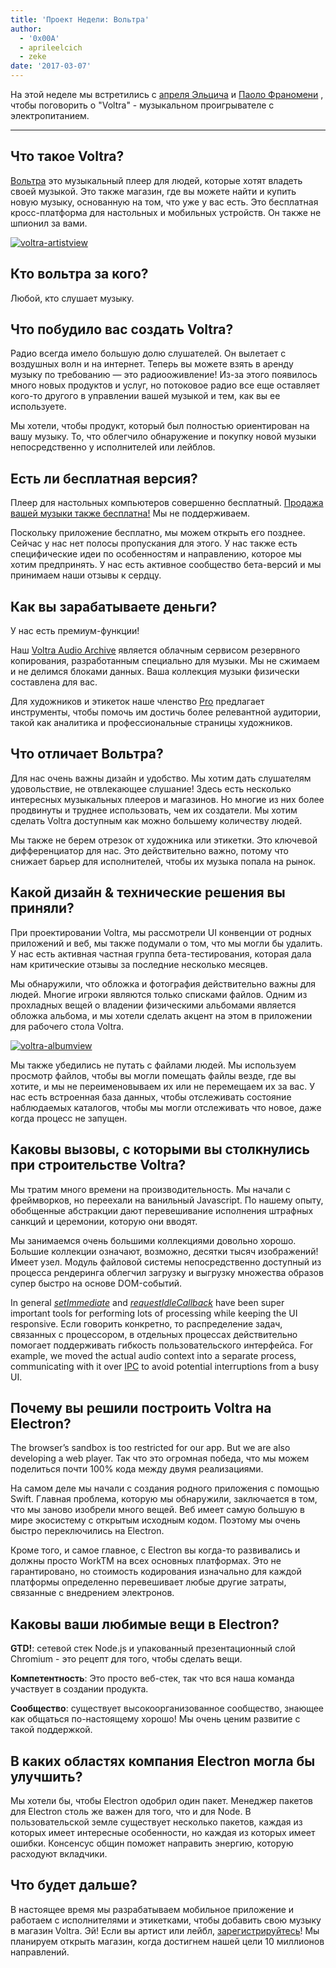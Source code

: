 ```yaml
---
title: 'Проект Недели: Вольтра'
author:
  - '0x00A'
  - aprileelcich
  - zeke
date: '2017-03-07'
---
```


На этой неделе мы встретились с [апреля Эльцича](https://twitter.com/aprileelcich) и [Паоло Франомени](https://twitter.com/0x00A) , чтобы поговорить о "Voltra" - музыкальном проигрывателе с электропитанием.

---

## Что такое Voltra?

[Вольтра](https://voltra.co/) это музыкальный плеер для людей, которые хотят владеть своей музыкой. Это также магазин, где вы можете найти и купить новую музыку, основанную на том, что уже у вас есть. Это бесплатная кросс-платформа для настольных и мобильных устройств. Он также не шпионил за вами.

[![voltra-artistview](https://cloud.githubusercontent.com/assets/2289/23670061/4db0323c-031b-11e7-81fd-128e714e911c.jpg)](https://voltra.co/)

## Кто вольтра за кого?

Любой, кто слушает музыку.

## Что побудило вас создать Voltra?

Радио всегда имело большую долю слушателей. Он вылетает с воздушных волн и на интернет. Теперь вы можете взять в аренду музыку по требованию — это радиооживление! Из-за этого появилось много новых продуктов и услуг, но потоковое радио все еще оставляет кого-то другого в управлении вашей музыкой и тем, как вы ее используете.

Мы хотели, чтобы продукт, который был полностью ориентирован на вашу музыку. То, что облегчило обнаружение и покупку новой музыки непосредственно у исполнителей или лейблов.

## Есть ли бесплатная версия?

Плеер для настольных компьютеров совершенно бесплатный. [Продажа вашей музыки также бесплатна!](https://voltra.co/artists) Мы не поддерживаем.

Поскольку приложение бесплатно, мы можем открыть его позднее. Сейчас у нас нет полосы пропускания для этого. У нас также есть специфические идеи по особенностям и направлению, которое мы хотим предпринять. У нас есть активное сообщество бета-версий и мы принимаем наши отзывы к сердцу.

## Как вы зарабатываете деньги?

У нас есть премиум-функции!

Наш [Voltra Audio Archive](https://voltra.co/premium/) является облачным сервисом резервного копирования, разработанным специально для музыки. Мы не сжимаем и не делимся блоками данных. Ваша коллекция музыки физически составлена для вас.

Для художников и этикеток наше членство [Pro](https://voltra.co/artists/pro) предлагает инструменты, чтобы помочь им достичь более релевантной аудитории, такой как аналитика и профессиональные страницы художников.

## Что отличает Вольтра?

Для нас очень важны дизайн и удобство. Мы хотим дать слушателям удовольствие, не отвлекающее слушание! Здесь есть несколько интересных музыкальных плееров и магазинов. Но многие из них более продвинуты и труднее использовать, чем их создатели. Мы хотим сделать Voltra доступным как можно большему количеству людей.

Мы также не берем отрезок от художника или этикетки. Это ключевой дифференциатор для нас. Это действительно важно, потому что снижает барьер для исполнителей, чтобы их музыка попала на рынок.

## Какой дизайн & технические решения вы приняли?

При проектировании Voltra, мы рассмотрели UI конвенции от родных приложений и веб, мы также подумали о том, что мы могли бы удалить. У нас есть активная частная группа бета-тестирования, которая дала нам критические отзывы за последние несколько месяцев.

Мы обнаружили, что обложка и фотография действительно важны для людей. Многие игроки являются только списками файлов. Одним из прохладных вещей о владении физическими альбомами является обложка альбома, и мы хотели сделать акцент на этом в приложении для рабочего стола Voltra.

[![voltra-albumview](https://cloud.githubusercontent.com/assets/2289/23670056/4b0c18d4-031b-11e7-89e1-539e927a380d.jpg)](https://voltra.co/)

Мы также убедились не путать с файлами людей. Мы используем просмотр файлов, чтобы вы могли помещать файлы везде, где вы хотите, и мы не переименовываем их или не перемещаем их за вас. У нас есть встроенная база данных, чтобы отслеживать состояние наблюдаемых каталогов, чтобы мы могли отслеживать что новое, даже когда процесс не запущен.

## Каковы вызовы, с которыми вы столкнулись при строительстве Voltra?

Мы тратим много времени на производительность. Мы начали с фреймворков, но переехали на ванильный Javascript. По нашему опыту, обобщенные абстракции дают перевешивание исполнения штрафных санкций и церемонии, которую они вводят.

Мы занимаемся очень большими коллекциями довольно хорошо. Большие коллекции означают, возможно, десятки тысяч изображений! Имеет узел. Модуль файловой системы непосредственно доступный из процесса рендеринга облегчил загрузку и выгрузку множества образов супер быстро на основе DOM-событий.

In general *[setImmediate][]* and *[requestIdleCallback][]* have been super important tools for performing lots of processing while keeping the UI responsive. Если говорить конкретно, то распределение задач, связанных с процессором, в отдельных процессах действительно помогает поддерживать гибкость пользовательского интерфейса. For example, we moved the actual audio context into a separate process, communicating with it over [IPC][] to avoid potential interruptions from a busy UI.

## Почему вы решили построить Voltra на Electron?

The browser’s sandbox is too restricted for our app. But we are also developing a web player. Так что это огромная победа, что мы можем поделиться почти 100% кода между двумя реализациями.

На самом деле мы начали с создания родного приложения с помощью Swift. Главная проблема, которую мы обнаружили, заключается в том, что мы заново изобрели много вещей. Веб имеет самую большую в мире экосистему с открытым исходным кодом. Поэтому мы очень быстро переключились на Electron.

Кроме того, и самое главное, с Electron вы когда-то развивались и должны просто WorkTM на всех основных платформах. Это не гарантировано, но стоимость кодирования изначально для каждой платформы определенно перевешивает любые другие затраты, связанные с внедрением электронов.

## Каковы ваши любимые вещи в Electron?

**GTD!**: сетевой стек Node.js и упакованный презентационный слой Chromium - это рецепт для того, чтобы сделать вещи.

**Компетентность**: Это просто веб-стек, так что вся наша команда участвует в создании продукта.

**Сообщество**: существует высокоорганизованное сообщество, знающее как общаться по-настоящему хорошо! Мы очень ценим развитие с такой поддержкой.

## В каких областях компания Electron могла бы улучшить?

Мы хотели бы, чтобы Electron одобрил один пакет. Менеджер пакетов для Electron столь же важен для того, что и для Node. В пользовательской земле существует несколько пакетов, каждая из которых имеет интересные особенности, но каждая из которых имеет ошибки. Консенсус общин поможет направить энергию, которую расходуют вкладчики.

## Что будет дальше?

В настоящее время мы разрабатываем мобильное приложение и работаем с исполнителями и этикетками, чтобы добавить свою музыку в магазин Voltra. Эй! Если вы артист или лейбл, [зарегистрируйтесь](https://admin.voltra.co/signup)! Мы планируем открыть магазин, когда достигнем нашей цели 10 миллионов направлений.

[setImmediate]: https://developer.mozilla.org/en-US/docs/Web/API/Window/setImmediate
[requestIdleCallback]: https://developer.mozilla.org/en-US/docs/Web/API/Window/requestIdleCallback
[IPC]: https://electronjs.org/docs/glossary/#ipc

